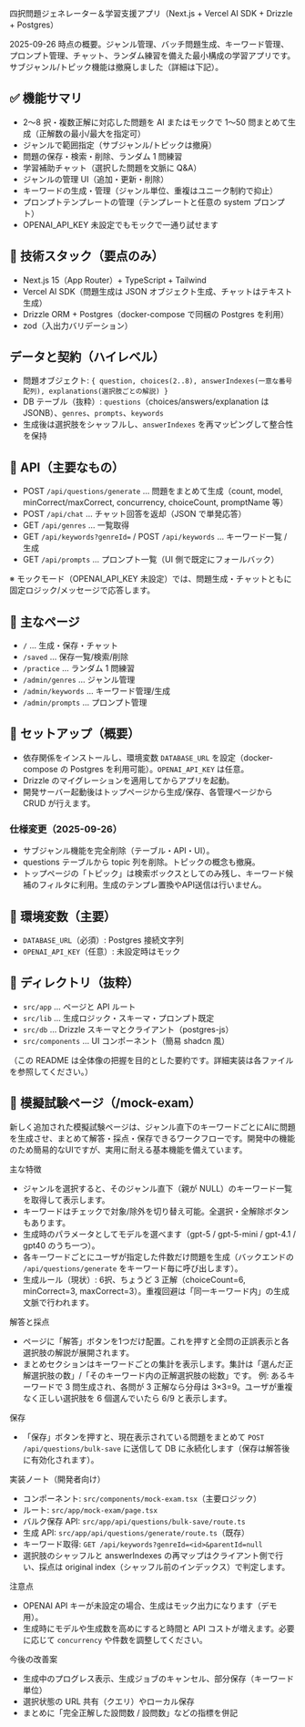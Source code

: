 四択問題ジェネレーター＆学習支援アプリ（Next.js + Vercel AI SDK + Drizzle + Postgres）

2025-09-26 時点の概要。ジャンル管理、バッチ問題生成、キーワード管理、プロンプト管理、チャット、ランダム練習を備えた最小構成の学習アプリです。サブジャンル/トピック機能は撤廃しました（詳細は下記）。

## ✅ 機能サマリ

- 2〜8 択・複数正解に対応した問題を AI またはモックで 1〜50 問まとめて生成（正解数の最小/最大を指定可）
- ジャンルで範囲指定（サブジャンル/トピックは撤廃）
- 問題の保存・検索・削除、ランダム 1 問練習
- 学習補助チャット（選択した問題を文脈に Q&A）
- ジャンルの管理 UI（追加・更新・削除）
- キーワードの生成・管理（ジャンル単位、重複はユニーク制約で抑止）
- プロンプトテンプレートの管理（テンプレートと任意の system プロンプト）
- OPENAI_API_KEY 未設定でもモックで一通り試せます

## 🧱 技術スタック（要点のみ）

- Next.js 15（App Router）+ TypeScript + Tailwind
- Vercel AI SDK（問題生成は JSON オブジェクト生成、チャットはテキスト生成）
- Drizzle ORM + Postgres（docker-compose で同梱の Postgres を利用）
- zod（入出力バリデーション）

## データと契約（ハイレベル）

- 問題オブジェクト: `{ question, choices(2..8), answerIndexes(一意な番号配列), explanations(選択肢ごとの解説) }`
- DB テーブル（抜粋）: `questions`（choices/answers/explanation は JSONB）、`genres`、`prompts`、`keywords`
- 生成後は選択肢をシャッフルし、`answerIndexes` を再マッピングして整合性を保持

## 🔌 API（主要なもの）

- POST `/api/questions/generate` … 問題をまとめて生成（count, model, minCorrect/maxCorrect, concurrency, choiceCount, promptName 等）
- POST `/api/chat` … チャット回答を返却（JSON で単発応答）
- GET `/api/genres` … 一覧取得
- GET `/api/keywords?genreId=` / POST `/api/keywords` … キーワード一覧 / 生成
- GET `/api/prompts` … プロンプト一覧（UI 側で既定にフォールバック）

※ モックモード（OPENAI_API_KEY 未設定）では、問題生成・チャットともに固定ロジック/メッセージで応答します。

## 📂 主なページ

- `/` … 生成・保存・チャット
- `/saved` … 保存一覧/検索/削除
- `/practice` … ランダム 1 問練習
- `/admin/genres` … ジャンル管理
- `/admin/keywords` … キーワード管理/生成
- `/admin/prompts` … プロンプト管理

## 🚀 セットアップ（概要）

- 依存関係をインストールし、環境変数 `DATABASE_URL` を設定（docker-compose の Postgres を利用可能）。`OPENAI_API_KEY` は任意。
- Drizzle のマイグレーションを適用してからアプリを起動。
- 開発サーバー起動後はトップページから生成/保存、各管理ページから CRUD が行えます。

### 仕様変更（2025-09-26）
- サブジャンル機能を完全削除（テーブル・API・UI）。
- questions テーブルから topic 列を削除。トピックの概念も撤廃。
- トップページの「トピック」は検索ボックスとしてのみ残し、キーワード候補のフィルタに利用。生成のテンプレ置換やAPI送信は行いません。

## 🔐 環境変数（主要）

- `DATABASE_URL`（必須）: Postgres 接続文字列
- `OPENAI_API_KEY`（任意）: 未設定時はモック

## 👀 ディレクトリ（抜粋）

- `src/app` … ページと API ルート
- `src/lib` … 生成ロジック・スキーマ・プロンプト既定
- `src/db` … Drizzle スキーマとクライアント（postgres-js）
- `src/components` … UI コンポーネント（簡易 shadcn 風）

（この README は全体像の把握を目的とした要約です。詳細実装は各ファイルを参照してください。）

## 📝 模擬試験ページ（/mock-exam）

新しく追加された模擬試験ページは、ジャンル直下のキーワードごとにAIに問題を生成させ、まとめて解答・採点・保存できるワークフローです。開発中の機能のため簡易的なUIですが、実用に耐える基本機能を備えています。

主な特徴
- ジャンルを選択すると、そのジャンル直下（親が NULL）のキーワード一覧を取得して表示します。
- キーワードはチェックで対象/除外を切り替え可能。全選択・全解除ボタンもあります。
- 生成時のパラメータとしてモデルを選べます（gpt-5 / gpt-5-mini / gpt-4.1 / gpt40 のうち一つ）。
- 各キーワードごとにユーザが指定した件数だけ問題を生成（バックエンドの `/api/questions/generate` をキーワード毎に呼び出します）。
- 生成ルール（現状）: 6択、ちょうど 3 正解（choiceCount=6, minCorrect=3, maxCorrect=3）。重複回避は「同一キーワード内」の生成文脈で行われます。

解答と採点
- ページに「解答」ボタンを1つだけ配置。これを押すと全問の正誤表示と各選択肢の解説が展開されます。
- まとめセクションはキーワードごとの集計を表示します。集計は「選んだ正解選択肢の数」/「そのキーワード内の正解選択肢の総数」です。
	例: あるキーワードで 3 問生成され、各問が 3 正解なら分母は 3×3=9。ユーザが重複なく正しい選択肢を 6 個選んでいたら 6/9 と表示します。

保存
- 「保存」ボタンを押すと、現在表示されている問題をまとめて `POST /api/questions/bulk-save` に送信して DB に永続化します（保存は解答後に有効化されます）。

実装ノート（開発者向け）
- コンポーネント: `src/components/mock-exam.tsx`（主要ロジック）
- ルート: `src/app/mock-exam/page.tsx`
- バルク保存 API: `src/app/api/questions/bulk-save/route.ts`
- 生成 API: `src/app/api/questions/generate/route.ts`（既存）
- キーワード取得: `GET /api/keywords?genreId=<id>&parentId=null`
- 選択肢のシャッフルと answerIndexes の再マップはクライアント側で行い、採点は original index（シャッフル前のインデックス）で判定します。

注意点
- OPENAI API キーが未設定の場合、生成はモック出力になります（デモ用）。
- 生成時にモデルや生成数を高めにすると時間と API コストが増えます。必要に応じて `concurrency` や件数を調整してください。

今後の改善案
- 生成中のプログレス表示、生成ジョブのキャンセル、部分保存（キーワード単位）
- 選択状態の URL 共有（クエリ）やローカル保存
- まとめに「完全正解した設問数 / 設問数」などの指標を併記

